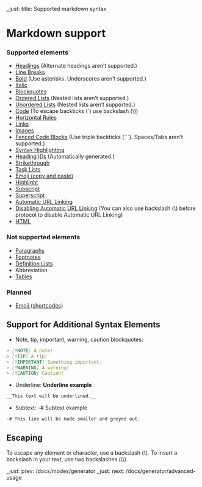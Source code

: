 _just: title: Supported markdown syntax
# Markdown support
### Supported elements
- [Headings](https://www.markdownguide.org/basic-syntax/#headings) (Alternate headings aren’t supported.)
- [Line Breaks](https://www.markdownguide.org/basic-syntax/#line-breaks)
- [Bold](https://www.markdownguide.org/basic-syntax/#bold) (Use asterisks. Underscores aren’t supported.)
- [Italic](https://www.markdownguide.org/basic-syntax/#italic)
- [Blockquotes](https://www.markdownguide.org/basic-syntax/#blockquotes-1)
- [Ordered Lists](https://www.markdownguide.org/basic-syntax/#ordered-lists) (Nested lists aren’t supported.)
- [Unordered Lists](https://www.markdownguide.org/basic-syntax/#unordered-lists) (Nested lists aren’t supported.)
- [Code](https://www.markdownguide.org/basic-syntax/#code) (To escape backticks (\`) use backslash (\\))
- [Horizontal Rules](https://www.markdownguide.org/basic-syntax/#horizontal-rules)
- [Links](https://www.markdownguide.org/basic-syntax/#links)
- [Images](https://www.markdownguide.org/basic-syntax/#images-1)
- [Fenced Code Blocks](https://www.markdownguide.org/extended-syntax/#fenced-code-blocks) (Use triple backticks (\`\`\`). Spaces/Tabs aren’t supported.)
- [Syntax Highlighting](https://www.markdownguide.org/extended-syntax/#syntax-highlighting)
- [Heading IDs](https://www.markdownguide.org/extended-syntax/#heading-ids) (Automatically generated.)
- [Strikethrough](https://www.markdownguide.org/extended-syntax/#strikethrough)
- [Task Lists](https://www.markdownguide.org/extended-syntax/#task-lists)
- [Emoji (copy and paste)](https://www.markdownguide.org/extended-syntax/#copying-and-pasting-emoji)
- [Highlight](https://www.markdownguide.org/extended-syntax/#highlight)
- [Subscript](https://www.markdownguide.org/extended-syntax/#subscript)
- [Superscript](https://www.markdownguide.org/extended-syntax/#superscript)
- [Automatic URL Linking](https://www.markdownguide.org/extended-syntax/#automatic-url-linking)
- [Disabling Automatic URL Linking](https://www.markdownguide.org/extended-syntax/#disabling-automatic-url-linking) (You can also use backslash (\\) before protocol to disable Automatic URL Linking)
- [HTML](https://www.markdownguide.org/basic-syntax/#html)

### Not supported elements
- [Paragraphs](https://www.markdownguide.org/basic-syntax/#paragraphs-1)
- [Footnotes](https://www.markdownguide.org/extended-syntax/#footnotes)
- [Definition Lists](https://www.markdownguide.org/extended-syntax/#definition-lists)
- Abbreviation
- [Tables](https://www.markdownguide.org/extended-syntax/#tables)

### Planned
- [Emoji (shortcodes)](https://www.markdownguide.org/extended-syntax/#using-emoji-shortcodes)

## Support for Additional Syntax Elements
- Note, tip, important, warning, caution blockquotes:
```md
> [!NOTE] A note!
> [!TIP] A tip!
> [!IMPORTANT] Something important.
> [!WARNING] A warning!
> [!CAUTION] Caution!
```

- Underline:
__Underline example__
```md
__This text will be underlined.__
```

- Subtext:
-# Subtext example
```md
-# This line will be made smaller and greyed out.
```

## Escaping
To escape any element or character, use a backslash (\\).
To insert a backslash in your text, use two backslashes (\\\\).

_just: prev: /docs/modes/generator
_just: next: /docs/generator/advanced-usage